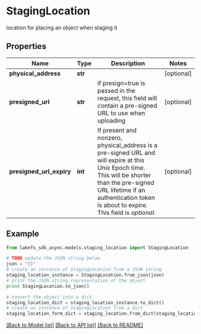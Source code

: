 # StagingLocation

location for placing an object when staging it

## Properties

Name | Type | Description | Notes
------------ | ------------- | ------------- | -------------
**physical_address** | **str** |  | [optional] 
**presigned_url** | **str** | if presign&#x3D;true is passed in the request, this field will contain a pre-signed URL to use when uploading | [optional] 
**presigned_url_expiry** | **int** | If present and nonzero, physical_address is a pre-signed URL and will expire at this Unix Epoch time.  This will be shorter than the pre-signed URL lifetime if an authentication token is about to expire.  This field is *optional*.  | [optional] 

## Example

```python
from lakefs_sdk_async.models.staging_location import StagingLocation

# TODO update the JSON string below
json = "{}"
# create an instance of StagingLocation from a JSON string
staging_location_instance = StagingLocation.from_json(json)
# print the JSON string representation of the object
print StagingLocation.to_json()

# convert the object into a dict
staging_location_dict = staging_location_instance.to_dict()
# create an instance of StagingLocation from a dict
staging_location_form_dict = staging_location.from_dict(staging_location_dict)
```
[[Back to Model list]](../README.md#documentation-for-models) [[Back to API list]](../README.md#documentation-for-api-endpoints) [[Back to README]](../README.md)


